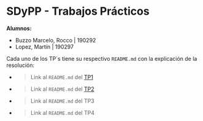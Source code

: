 # **SDyPP - Trabajos Prácticos**

**Alumnos:**

- Buzzo Marcelo, Rocco | 190292
- Lopez, Martín | 190297

Cada uno de los TP´s tiene su respectivo ```README.md``` con la explicación de la resolución:

- > Link al ```README.md``` del [TP1](https://github.com/martinlopez05/SD-2025-Trabajos-Practicos/tree/main/tp1)

- > Link al ```README.md``` del [TP2](https://github.com/martinlopez05/SD-2025-Trabajos-Practicos/tree/main/tp2)

- > Link al ```README.md``` del TP3

- > Link al ```README.md``` del TP4
